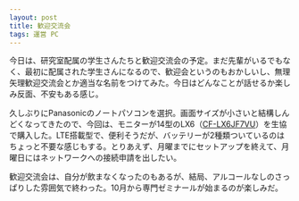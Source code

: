 ```yaml
---
layout: post
title: 歓迎交流会
tags: 運営 PC
---
```


今日は、研究室配属の学生さんたちと歓迎交流会の予定。まだ先輩がいるでもなく、最初に配属された学生さんになるので、歓迎会というのもおかしいし、無理矢理歓迎交流会とか適当な名前をつけてみた。今日はどんなことが話せるか楽しみ反面、不安もある感じ。

久しぶりにPanasonicのノートパソコンを選択。画面サイズが小さいと結構しんどくなってきたので、今回は、モニターが14型のLX6（<a href="http://okaimono.univ.coop/system/item/12475/">CF-LX6JF7VU</a>）を生協で購入した。LTE搭載型で、便利そうだが、バッテリーが2種類ついているのはちょっと不要な感じもする。とりあえず、月曜までにセットアップを終えて、月曜日にはネットワークへの接続申請を出したい。

歓迎交流会は、自分が飲まなくなったのもあるが、結局、アルコールなしのさっぱりした雰囲気で終わった。10月から専門ゼミナールが始まるのが楽しみだ。
